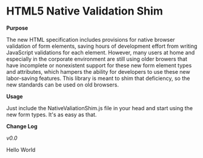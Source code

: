 HTML5 Native Validation Shim
======================

**Purpose**

The new HTML specification includes provisions for native browser validation of
form elements, saving hours of development effort from writing JavaScript
validations for each element.  However, many users at home and especially
in the corporate environment are still using older browers that have incomplete
or nonexistent support for these new form element types and attributes,
which hampers the ability for developers to use these new labor-saving
features.  This library is meant to shim that deficiency, so the new standards
can be used on old browsers.

**Usage**

Just include the NativeValiationShim.js file in your head and start using the
new form types.  It's as easy as that.

**Change Log**

*v0.0*

Hello World